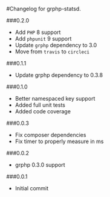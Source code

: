 #Changelog for grphp-statsd.

###0.2.0

* Add `PHP` 8 support
* Add `phpunit` 9 support
* Update `grphp` dependency to 3.0
* Move from `travis` to `circleci`

###0.1.1

* Update grphp dependency to 0.3.8

###0.1.0

* Better namespaced key support
* Added full unit tests
* Added code coverage

###0.0.3

* Fix composer dependencies
* Fix timer to properly measure in ms

###0.0.2

* grphp 0.3.0 support

###0.0.1

* Initial commit
